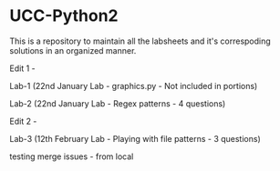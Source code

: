 # UCC-Python2
This is a repository to maintain all the labsheets and it's correspoding solutions in an organized manner.

Edit 1 - 

Lab-1 (22nd January Lab - graphics.py - Not included in portions)

Lab-2 (22nd January Lab - Regex patterns - 4 questions)


Edit 2 -

Lab-3 (12th February Lab - Playing with file patterns - 3 questions)

testing merge issues - from local